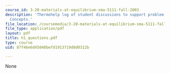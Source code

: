```yaml
---
course_id: 3-20-materials-at-equilibrium-sma-5111-fall-2003
description: 'Thermohelp log of student discussions to support problem sets: Thermodynamic
  Concepts.'
file_location: /coursemedia/3-20-materials-at-equilibrium-sma-5111-fall-2003/87f46e6d45048befd1913719d8d0312b_h1_questions.pdf
file_type: application/pdf
layout: pdf
title: h1_questions.pdf
type: course
uid: 87f46e6d45048befd1913719d8d0312b

---
```

None